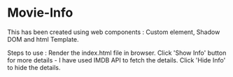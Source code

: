 # Movie-Info
This has been created using web components : Custom element, Shadow DOM and html Template.

Steps to use : 
Render the index.html file in browser.
Click 'Show Info' button for more details - I have used IMDB API to fetch the details. Click 'Hide Info' to hide the details.
